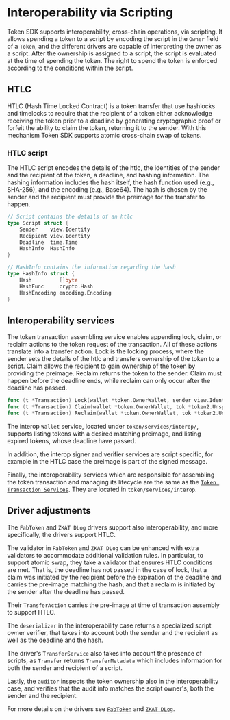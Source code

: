 # Interoperability via Scripting

Token SDK supports interoperability, cross-chain operations, via scripting. 
It allows spending a token to a script by encoding the script in the `Owner` field of a `Token`, and the different drivers are capable of interpreting the owner as a script.
After the ownership is assigned to a script, the script is evaluated at the time of spending the token. 
The right to spend the token is enforced according to the conditions within the script.

## HTLC

HTLC (Hash Time Locked Contract) is a token transfer that use hashlocks and timelocks to require that the recipient of a token either acknowledge receiving the token prior to a deadline by generating cryptographic proof or forfeit the ability to claim the token, returning it to the sender.
With this mechanism Token SDK supports atomic cross-chain swap of tokens. 

### HTLC script

The HTLC script encodes the details of the htlc, the identities of the sender and the recipient of the token, a deadline, and hashing information.
The hashing information includes the hash itself, the hash function used (e.g., SHA-256), and the encoding (e.g., Base64).
The hash is chosen by the sender and the recipient must provide the preimage for the transfer to happen.

```go
// Script contains the details of an htlc
type Script struct {
    Sender    view.Identity
    Recipient view.Identity
    Deadline  time.Time
    HashInfo  HashInfo
}

// HashInfo contains the information regarding the hash
type HashInfo struct {
    Hash         []byte
    HashFunc     crypto.Hash
    HashEncoding encoding.Encoding
}
```

## Interoperability services

The token transaction assembling service enables appending lock, claim, or reclaim actions to the token request of the transaction. All of these actions translate into a transfer action. 
Lock is the locking process, where the sender sets the details of the htlc and transfers ownership of the token to a script. 
Claim allows the recipient to gain ownership of the token by providing the preimage. 
Reclaim returns the token to the sender. 
Claim must happen before the deadline ends, while reclaim can only occur after the deadline has passed.

```go
func (t *Transaction) Lock(wallet *token.OwnerWallet, sender view.Identity, typ string, value uint64, recipient view.Identity, deadline time.Duration, opts ...token.TransferOption) ([]byte, error)
func (t *Transaction) Claim(wallet *token.OwnerWallet, tok *token2.UnspentToken, preImage []byte) error
func (t *Transaction) Reclaim(wallet *token.OwnerWallet, tok *token2.UnspentToken) error
```

The interop `Wallet` service, located under `token/services/interop/`, supports listing tokens with a desired matching preimage, and listing expired tokens, whose deadline have passed.

In addition, the interop signer and verifier services are script specific, for example in the HTLC case the preimage is part of the signed message.

Finally, the interoperability services which are responsible for assembling the token transaction and managing its lifecycle are the same as the [`Token Transaction Services`](./services.md).
They are located in `token/services/interop`.


## Driver adjustments 

The `FabToken` and `ZKAT DLog` drivers support also interoperability, and more specifically, the drivers support HTLC.

The validator in `FabToken` and `ZKAT DLog` can be enhanced with extra validators to accommodate additional validation rules. In particular, to support atomic swap, they take a validator that ensures HTLC conditions are met. That is, the deadline has not passed in the case of lock, that a claim was initiated by the recipient before the expiration of the deadline and carries the pre-image matching the hash, and that a reclaim is initiated by the sender after the deadline has passed.

Their `TransferAction` carries the pre-image at time of transaction assembly to support HTLC.

The `deserializer` in the interoperability case returns a specialized script owner verifier, that takes into account both the sender and the recipient as well as the deadline and the hash. 

The driver's `TransferService` also takes into account the presence of scripts, as `Transfer` returns `TransferMetadata` which includes information for both the sender and recipient of a script.

Lastly, the `auditor` inspects the token ownership also in the interoperability case, and verifies that the audit info matches the script owner's, both the sender and the recipient.

For more details on the drivers see [`FabToken`](./fabtoken.md) and [`ZKAT DLog`](./zkat-dlog.md).
